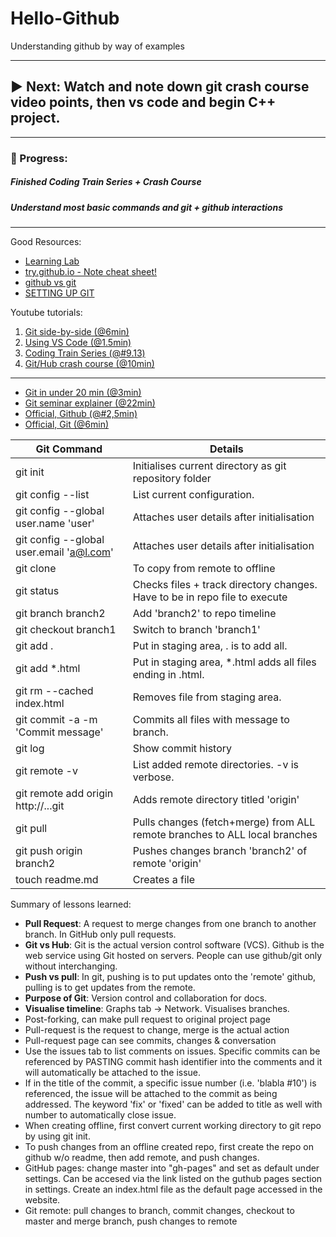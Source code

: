 # Hello-Github
Understanding github by way of examples

---
## ▶ Next: Watch and note down git crash course video points, then vs code and begin C++ project.

---
### 💯 Progress:
##### Finished Coding Train Series + Crash Course
##### Understand most basic commands and git + github interactions

---
Good Resources:
* [Learning Lab](https://lab.github.com/)
* [try.github.io - Note cheat sheet!](https://try.github.io/)
* [github vs git](https://product.hubspot.com/blog/git-and-github-tutorial-for-beginners)
* [SETTING UP GIT](https://help.github.com/en/articles/set-up-git#setting-up-git)

Youtube tutorials:
1. [Git side-by-side (@6min)](https://www.youtube.com/watch?v=0fKg7e37bQE)
2. [Using VS Code (@1.5min)](https://www.youtube.com/watch?v=HkdAHXoRtos)
3. [Coding Train Series (@#9.13)](https://www.youtube.com/playlist?list=PLRqwX-V7Uu6ZF9C0YMKuns9sLDzK6zoiV)
4. [Git/Hub crash course (@10min)](https://www.youtube.com/watch?v=SWYqp7iY_Tc)

----------
* [Git in under 20 min (@3min)](https://www.youtube.com/watch?v=Y9XZQO1n_7c)
* [Git seminar explainer (@22min)](https://www.youtube.com/watch?v=1ffBJ4sVUb4&t=1320s)
* [Official, Github (@#2,5min)](https://www.youtube.com/watch?v=SCZF6I-Rc4I&list=PLg7s6cbtAD15Das5LK9mXt_g59DLWxKUe)
* [Official, Git (@6min)](https://www.youtube.com/watch?v=8oRjP8yj2Wo&list=PLg7s6cbtAD165JTRsXh8ofwRw0PqUnkVH&t=360s)


|                 Git Command              |                                        Details                                 |
|------------------------------------------|--------------------------------------------------------------------------------|
| git init                                 | Initialises current directory as git repository folder                         |
| git config --list                        | List current configuration.                                                    |
| git config --global user.name 'user'     | Attaches user details after initialisation                                     |
| git config --global user.email 'a@l.com' | Attaches user details after initialisation                                     |
| git clone                                | To copy from remote to offline                                                 |
| git status                               | Checks files + track directory changes. Have to be in repo file to execute     |
| git branch branch2                       | Add 'branch2' to repo timeline                                                 |
| git checkout branch1                     | Switch to branch 'branch1'                                                     |
| git add .                                | Put in staging area, . is to add all.                                          |
| git add *.html                           | Put in staging area, *.html adds all files ending in .html.                    |
| git rm --cached index.html               | Removes file from staging area.                                                |
| git commit -a -m 'Commit message'        | Commits all files with message to branch.                                      |
| git log                                  | Show commit history                                                            |
| git remote -v                            | List added remote directories. -v is verbose.                                  |
| git remote add origin http://...git      | Adds remote directory titled 'origin'                                          |
| git pull                                 | Pulls changes (fetch+merge) from ALL remote branches to ALL local branches     |
| git push origin branch2                  | Pushes changes branch 'branch2' of remote 'origin'                             |
| touch readme.md                          | Creates a file                                                                 |
  

Summary of lessons learned:
  - **Pull Request**: A request to merge changes from one branch to another branch. In GitHub only pull requests.
  - **Git vs Hub**: Git is the actual version control software (VCS). Github is the web service using Git hosted on servers. People can use github/git only without interchanging.
  - **Push vs pull**: In git, pushing is to put updates onto the 'remote' github, pulling is to get updates from the remote.
  - **Purpose of Git**: Version control and collaboration for docs.
  - **Visualise timeline**: Graphs tab -> Network. Visualises branches.
  - Post-forking, can make pull request to original project page
  - Pull-request is the request to change, merge is the actual action
  - Pull-request page can see commits, changes & conversation
  - Use the issues tab to list comments on issues. Specific commits can be referenced by PASTING commit hash identifier into the comments and it will automatically be attached to the issue.
  - If in the title of the commit, a specific issue number (i.e. 'blabla #10') is referenced, the issue will be attached to the commit as being addressed. The keyword 'fix' or 'fixed' can be added to title as well with number to automatically close issue.
  - When creating offline, first convert current working directory to git repo by using git init.
  - To push changes from an offline created repo, first create the repo on github w/o readme, then add remote, and push changes.
  - GitHub pages: change master into "gh-pages" and set as default under settings. Can be accesed via the link listed on the guthub pages section in settings. Create an index.html file as the default page accessed in the website.
  - Git remote: pull changes to branch, commit changes, checkout to master and merge branch, push changes to remote
